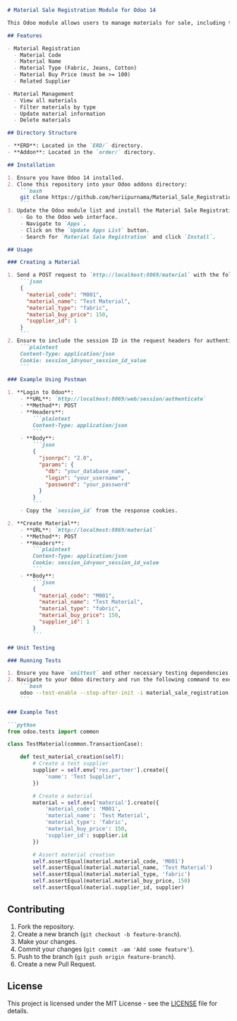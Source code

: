 ```markdown
# Material Sale Registration Module for Odoo 14

This Odoo module allows users to manage materials for sale, including the creation, updating, and deletion of materials. It includes features such as material registration, supplier association, and filtering by material type.

## Features

- Material Registration
  - Material Code
  - Material Name
  - Material Type (Fabric, Jeans, Cotton)
  - Material Buy Price (must be >= 100)
  - Related Supplier

- Material Management
  - View all materials
  - Filter materials by type
  - Update material information
  - Delete materials

## Directory Structure

- **ERD**: Located in the `ERD/` directory.
- **Addon**: Located in the `order/` directory.

## Installation

1. Ensure you have Odoo 14 installed.
2. Clone this repository into your Odoo addons directory:
    ```bash
    git clone https://github.com/heriipurnama/Material_Sale_Registration.git
    ```
3. Update the Odoo module list and install the Material Sale Registration module:
    - Go to the Odoo web interface.
    - Navigate to `Apps`.
    - Click on the `Update Apps List` button.
    - Search for `Material Sale Registration` and click `Install`.

## Usage

### Creating a Material

1. Send a POST request to `http://localhost:8069/material` with the following JSON payload:
    ```json
    {
      "material_code": "M001",
      "material_name": "Test Material",
      "material_type": "fabric",
      "material_buy_price": 150,
      "supplier_id": 1
    }
    ```
2. Ensure to include the session ID in the request headers for authentication:
    ```plaintext
    Content-Type: application/json
    Cookie: session_id=your_session_id_value
    ```

### Example Using Postman

1. **Login to Odoo**:
    - **URL**: `http://localhost:8069/web/session/authenticate`
    - **Method**: POST
    - **Headers**:
        ```plaintext
        Content-Type: application/json
        ```
    - **Body**:
        ```json
        {
          "jsonrpc": "2.0",
          "params": {
            "db": "your_database_name",
            "login": "your_username",
            "password": "your_password"
          }
        }
        ```
    - Copy the `session_id` from the response cookies.

2. **Create Material**:
    - **URL**: `http://localhost:8069/material`
    - **Method**: POST
    - **Headers**:
        ```plaintext
        Content-Type: application/json
        Cookie: session_id=your_session_id_value
        ```
    - **Body**:
        ```json
        {
          "material_code": "M001",
          "material_name": "Test Material",
          "material_type": "fabric",
          "material_buy_price": 150,
          "supplier_id": 1
        }
        ```

## Unit Testing

### Running Tests

1. Ensure you have `unittest` and other necessary testing dependencies installed.
2. Navigate to your Odoo directory and run the following command to execute the tests:
    ```bash
    odoo --test-enable --stop-after-init -i material_sale_registration
    ```

### Example Test

```python
from odoo.tests import common

class TestMaterial(common.TransactionCase):

    def test_material_creation(self):
        # Create a test supplier
        supplier = self.env['res.partner'].create({
            'name': 'Test Supplier',
        })

        # Create a material
        material = self.env['material'].create({
            'material_code': 'M001',
            'material_name': 'Test Material',
            'material_type': 'fabric',
            'material_buy_price': 150,
            'supplier_id': supplier.id
        })

        # Assert material creation
        self.assertEqual(material.material_code, 'M001')
        self.assertEqual(material.material_name, 'Test Material')
        self.assertEqual(material.material_type, 'fabric')
        self.assertEqual(material.material_buy_price, 150)
        self.assertEqual(material.supplier_id, supplier)
```

## Contributing

1. Fork the repository.
2. Create a new branch (`git checkout -b feature-branch`).
3. Make your changes.
4. Commit your changes (`git commit -am 'Add some feature'`).
5. Push to the branch (`git push origin feature-branch`).
6. Create a new Pull Request.

## License

This project is licensed under the MIT License - see the [LICENSE](LICENSE) file for details.